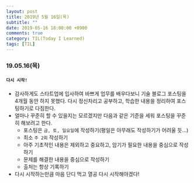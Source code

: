 ```yaml
---
layout: post
title: 2019년 5월 16일(목)
subtitle: ""
date: 2019-05-16 18:00:00 +0900
comments: true
category: TIL(Today I Learned)
tags: [TIL]
---
```

### 19.05.16(목)
#### `다시 시작!`
  - 감사하게도 스타트업에 입사하여 바쁘게 업무를 배우다보니 기술 블로그 포스팅을 4개월 동안 하지 못했다. 다시 정신차리고 공부하고, 학습한 내용을 정리하여 포스팅하기로 다짐한다.
  - 얼마나 꾸준히 할 수 있을지는 모르겠지만 다음과 같은 기준을 세워 포스팅을 꾸준히 해보려고 한다.
      - 포스팅은 `금, 토, 일요일`에 작성하기(평일은 아무래도 작성하기가 어려울 듯...)
      - 최소 `주 2회` 작성하기 
      - 아주 기초적인 내용은 제외하고 중요하고, 암기가 필요한 내용을 중심으로 작성하기 
      - 문제를 해결한 내용을 중심으로 작성하기
      - 출처는 항상 기록하기
  - 다시 시작하는만큼 마음 단디 먹고 열공 다시 시작해야겠다!
